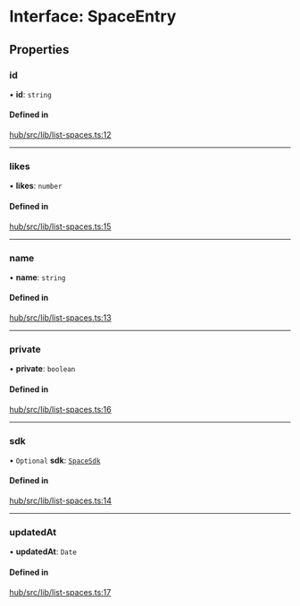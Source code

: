 # Interface: SpaceEntry

## Properties

### id

• **id**: `string`

#### Defined in

[hub/src/lib/list-spaces.ts:12](https://github.com/huggingface/huggingface.js/blob/main/packages/hub/src/lib/list-spaces.ts#L12)

___

### likes

• **likes**: `number`

#### Defined in

[hub/src/lib/list-spaces.ts:15](https://github.com/huggingface/huggingface.js/blob/main/packages/hub/src/lib/list-spaces.ts#L15)

___

### name

• **name**: `string`

#### Defined in

[hub/src/lib/list-spaces.ts:13](https://github.com/huggingface/huggingface.js/blob/main/packages/hub/src/lib/list-spaces.ts#L13)

___

### private

• **private**: `boolean`

#### Defined in

[hub/src/lib/list-spaces.ts:16](https://github.com/huggingface/huggingface.js/blob/main/packages/hub/src/lib/list-spaces.ts#L16)

___

### sdk

• `Optional` **sdk**: [`SpaceSdk`](../modules#spacesdk)

#### Defined in

[hub/src/lib/list-spaces.ts:14](https://github.com/huggingface/huggingface.js/blob/main/packages/hub/src/lib/list-spaces.ts#L14)

___

### updatedAt

• **updatedAt**: `Date`

#### Defined in

[hub/src/lib/list-spaces.ts:17](https://github.com/huggingface/huggingface.js/blob/main/packages/hub/src/lib/list-spaces.ts#L17)
